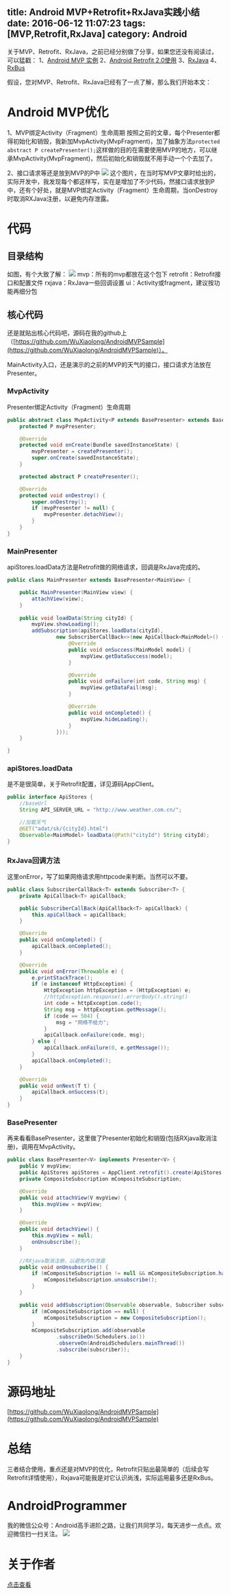 title: Android MVP+Retrofit+RxJava实践小结
date: 2016-06-12 11:07:23
tags: [MVP,Retrofit,RxJava]
category: Android
---

关于MVP、Retrofit、RxJava，之前已经分别做了分享，如果您还没有阅读过，可以猛戳：
1、[Android MVP 实例](http://wuxiaolong.me/2015/09/23/AndroidMVPSample/)
2、[Android Retrofit 2.0使用](http://wuxiaolong.me/2016/01/15/retrofit/)
3、[RxJava](http://wuxiaolong.me/2016/01/18/rxjava/)
4、[RxBus](http://wuxiaolong.me/2016/04/07/rxbus/)

假设，您对MVP、Retrofit、RxJava已经有了一点了解，那么我们开始本文：
<!--more-->
# Android MVP优化

1、MVP绑定Activity（Fragment）生命周期
按照之前的文章，每个Presenter都得初始化和销毁，我新加MvpActivity(MvpFragment)，加了抽象方法`protected abstract P createPresenter();`这样做的目的在需要使用MVP的地方，可以继承MvpActivity(MvpFragment)，然后初始化和销毁就不用手动一个个去加了。

2、接口请求等还是放到MVP的P中
![](http://7q5c2h.com1.z0.glb.clouddn.com/androidmvpsample2.png?watermark/2/text/5ZC05bCP6b6Z5ZCM5a24/font/5qW35L2T/fontsize/500/fill/I0VGRUZFRg==/dissolve/100/gravity/SouthEast/dx/10/dy/10)
这个图片，在当时写MVP文章时给出的，实际开发中，我发现每个都这样写，实在是增加了不少代码，然接口请求放到P中，还有个好处，就是MVP绑定Activity（Fragment）生命周期，当onDestroy时取消RXJava注册，以避免内存泄露。

# 代码
## 目录结构
如图，有个大致了解：
![](http://7q5c2h.com1.z0.glb.clouddn.com/mvpRetrofitRxjava1.jpg)
mvp：所有的mvp都放在这个包下
retrofit：Retrofit接口和配置文件
rxjava：RxJava一些回调设置
ui：Activity或fragment，建议按功能再细分包

## 核心代码
还是就贴出核心代码吧，源码在我的github上（[https://github.com/WuXiaolong/AndroidMVPSample](https://github.com/WuXiaolong/AndroidMVPSample)）。

MainActivity入口，还是演示的之前的MVP的天气的接口，接口请求方法放在Presenter。

### MvpActivity
Presenter绑定Activity（Fragment）生命周期
```java
public abstract class MvpActivity<P extends BasePresenter> extends BaseActivity {
    protected P mvpPresenter;

    @Override
    protected void onCreate(Bundle savedInstanceState) {
        mvpPresenter = createPresenter();
        super.onCreate(savedInstanceState);
    }

    protected abstract P createPresenter();

    @Override
    protected void onDestroy() {
        super.onDestroy();
        if (mvpPresenter != null) {
            mvpPresenter.detachView();
        }
    }
}
```

### MainPresenter
apiStores.loadData方法是Retrofit做的网络请求，回调是RxJava完成的。
```java
public class MainPresenter extends BasePresenter<MainView> {

    public MainPresenter(MainView view) {
        attachView(view);
    }
   
    public void loadData(String cityId) {
        mvpView.showLoading();
        addSubscription(apiStores.loadData(cityId),
                new SubscriberCallBack<>(new ApiCallback<MainModel>() {
                    @Override
                    public void onSuccess(MainModel model) {
                        mvpView.getDataSuccess(model);
                    }

                    @Override
                    public void onFailure(int code, String msg) {
                        mvpView.getDataFail(msg);
                    }

                    @Override
                    public void onCompleted() {
                        mvpView.hideLoading();
                    }
                }));
    }

}
```

### apiStores.loadData
是不是很简单，关于Retrofit配置，详见源码AppClient。
```java
public interface ApiStores {
    //baseUrl
    String API_SERVER_URL = "http://www.weather.com.cn/";

    //加载天气
    @GET("adat/sk/{cityId}.html")
    Observable<MainModel> loadData(@Path("cityId") String cityId);
}

```

### RxJava回调方法
这里onError，写了如果网络请求用httpcode来判断。当然可以不要。
```java
public class SubscriberCallBack<T> extends Subscriber<T> {
    private ApiCallback<T> apiCallback;

    public SubscriberCallBack(ApiCallback<T> apiCallback) {
        this.apiCallback = apiCallback;
    }

    @Override
    public void onCompleted() {
        apiCallback.onCompleted();
    }

    @Override
    public void onError(Throwable e) {
        e.printStackTrace();
        if (e instanceof HttpException) {
            HttpException httpException = (HttpException) e;
            //httpException.response().errorBody().string()
            int code = httpException.code();
            String msg = httpException.getMessage();
            if (code == 504) {
                msg = "网络不给力";
            }
            apiCallback.onFailure(code, msg);
        } else {
            apiCallback.onFailure(0, e.getMessage());
        }
        apiCallback.onCompleted();
    }

    @Override
    public void onNext(T t) {
        apiCallback.onSuccess(t);
    }
}
```

### BasePresenter
再来看看BasePresenter，这里做了Presenter初始化和销毁(包括RXjava取消注册)，调用在MvpActivity。
```java
public class BasePresenter<V> implements Presenter<V> {
    public V mvpView;
    public ApiStores apiStores = AppClient.retrofit().create(ApiStores.class);
    private CompositeSubscription mCompositeSubscription;

    @Override
    public void attachView(V mvpView) {
        this.mvpView = mvpView;
    }

    @Override
    public void detachView() {
        this.mvpView = null;
        onUnsubscribe();
    }

    //RXjava取消注册，以避免内存泄露
    public void onUnsubscribe() {
        if (mCompositeSubscription != null && mCompositeSubscription.hasSubscriptions()) {
            mCompositeSubscription.unsubscribe();
        }
    }

    public void addSubscription(Observable observable, Subscriber subscriber) {
        if (mCompositeSubscription == null) {
            mCompositeSubscription = new CompositeSubscription();
        }
        mCompositeSubscription.add(observable
                .subscribeOn(Schedulers.io())
                .observeOn(AndroidSchedulers.mainThread())
                .subscribe(subscriber));
    }
}
```

# 源码地址
[https://github.com/WuXiaolong/AndroidMVPSample](https://github.com/WuXiaolong/AndroidMVPSample)

# 总结
三者结合使用，重点还是对MVP的优化，Retrofit只贴出最简单的（后续会写Retrofit详情使用），Rxjava可能我是对它认识尚浅，实际运用最多还是RxBus。

# AndroidProgrammer
我的微信公众号：Android高手进阶之路，让我们共同学习，每天进步一点点。欢迎微信扫一扫关注。
![](http://7q5c2h.com1.z0.glb.clouddn.com/AndroidProgrammerLogo.jpg)

# 关于作者
[点击查看](http://wuxiaolong.me/about/)